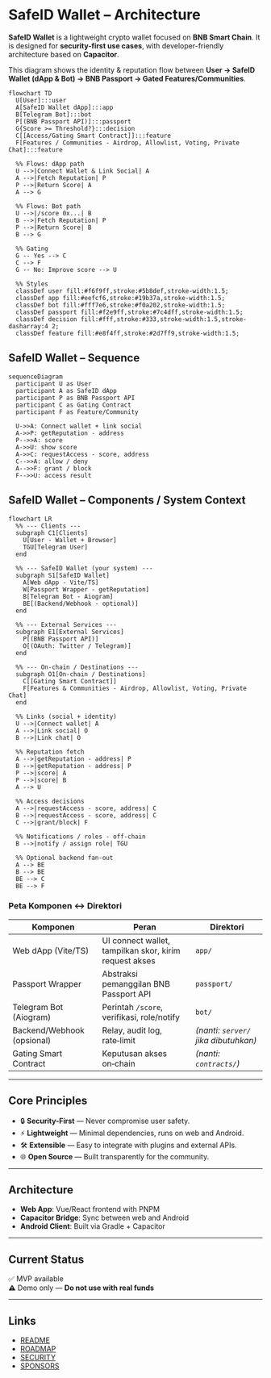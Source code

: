 # SafeID Wallet – Architecture

**SafeID Wallet** is a lightweight crypto wallet focused on **BNB Smart Chain**.
It is designed for **security-first use cases**, with developer-friendly architecture based on **Capacitor**.

This diagram shows the identity & reputation flow between **User → SafeID Wallet (dApp & Bot) → BNB Passport → Gated Features/Communities**.

```mermaid
flowchart TD
  U[User]:::user
  A[SafeID Wallet dApp]:::app
  B[Telegram Bot]:::bot
  P[(BNB Passport API)]:::passport
  G{Score >= Threshold?}:::decision
  C[[Access/Gating Smart Contract]]:::feature
  F[Features / Communities - Airdrop, Allowlist, Voting, Private Chat]:::feature

  %% Flows: dApp path
  U -->|Connect Wallet & Link Social| A
  A -->|Fetch Reputation| P
  P -->|Return Score| A
  A --> G

  %% Flows: Bot path
  U -->|/score 0x...| B
  B -->|Fetch Reputation| P
  P -->|Return Score| B
  B --> G

  %% Gating
  G -- Yes --> C
  C --> F
  G -- No: Improve score --> U

  %% Styles
  classDef user fill:#f6f9ff,stroke:#5b8def,stroke-width:1.5;
  classDef app fill:#eefcf6,stroke:#19b37a,stroke-width:1.5;
  classDef bot fill:#fff7e6,stroke:#f0a202,stroke-width:1.5;
  classDef passport fill:#f2e9ff,stroke:#7c4dff,stroke-width:1.5;
  classDef decision fill:#fff,stroke:#333,stroke-width:1.5,stroke-dasharray:4 2;
  classDef feature fill:#e8f4ff,stroke:#2d7ff9,stroke-width:1.5;
```
## SafeID Wallet – Sequence

```mermaid
sequenceDiagram
  participant U as User
  participant A as SafeID dApp
  participant P as BNB Passport API
  participant C as Gating Contract
  participant F as Feature/Community

  U->>A: Connect wallet + link social
  A->>P: getReputation - address
  P-->>A: score
  A->>U: show score
  A->>C: requestAccess - score, address
  C-->>A: allow / deny
  A-->>F: grant / block
  F-->>U: access result
```
## SafeID Wallet – Components / System Context

```mermaid
flowchart LR
  %% --- Clients ---
  subgraph C1[Clients]
    U[User - Wallet + Browser]
    TGU[Telegram User]
  end

  %% --- SafeID Wallet (your system) ---
  subgraph S1[SafeID Wallet]
    A[Web dApp - Vite/TS]
    W[Passport Wrapper - getReputation]
    B[Telegram Bot - Aiogram]
    BE[(Backend/Webhook - optional)]
  end

  %% --- External Services ---
  subgraph E1[External Services]
    P[(BNB Passport API)]
    O[(OAuth: Twitter / Telegram)]
  end

  %% --- On-chain / Destinations ---
  subgraph O1[On-chain / Destinations]
    C[[Gating Smart Contract]]
    F[Features & Communities - Airdrop, Allowlist, Voting, Private Chat]
  end

  %% Links (social + identity)
  U -->|Connect wallet| A
  A -->|Link social| O
  B -->|Link chat| O

  %% Reputation fetch
  A -->|getReputation - address| P
  B -->|getReputation - address| P
  P -->|score| A
  P -->|score| B
  A --> U

  %% Access decisions
  A -->|requestAccess - score, address| C
  B -->|requestAccess - score, address| C
  C -->|grant/block| F

  %% Notifications / roles - off-chain
  B -->|notify / assign role| TGU

  %% Optional backend fan-out
  A --> BE
  B --> BE
  BE --> C
  BE --> F
```
### Peta Komponen ↔ Direktori
| Komponen | Peran | Direktori |
|---|---|---|
| Web dApp (Vite/TS) | UI connect wallet, tampilkan skor, kirim request akses | `app/` |
| Passport Wrapper | Abstraksi pemanggilan BNB Passport API | `passport/` |
| Telegram Bot (Aiogram) | Perintah `/score`, verifikasi, role/notify | `bot/` |
| Backend/Webhook (opsional) | Relay, audit log, rate‑limit | *(nanti: `server/` jika dibutuhkan)* |
| Gating Smart Contract | Keputusan akses on‑chain | *(nanti: `contracts/`)* |

---

## Core Principles
- 🔒 **Security-First** — Never compromise user safety.
- ⚡ **Lightweight** — Minimal dependencies, runs on web and Android.
- 🛠 **Extensible** — Easy to integrate with plugins and external APIs.
- 🌐 **Open Source** — Built transparently for the community.

---

## Architecture
- **Web App**: Vue/React frontend with PNPM  
- **Capacitor Bridge**: Sync between web and Android  
- **Android Client**: Built via Gradle + Capacitor  

---

## Current Status
✅ MVP available  
⚠️ Demo only — **Do not use with real funds**  

---

## Links
- [README](../README.md)  
- [ROADMAP](../ROADMAP.md)  
- [SECURITY](../SECURITY.md)  
- [SPONSORS](../SPONSORS.md)  